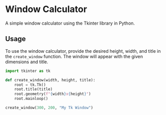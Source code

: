 # Window Calculator

A simple window calculator using the Tkinter library in Python.

## Usage

To use the window calculator, provide the desired height, width, and title in the `create_window` function. The window will appear with the given dimensions and title.

```python
import tkinter as tk

def create_window(width, height, title):
    root = tk.Tk()
    root.title(title)
    root.geometry(f"{width}x{height}")
    root.mainloop()

create_window(300, 200, "My Tk Window")
